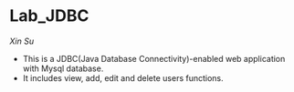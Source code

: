 # Lab_JDBC
 *Xin Su*

 - This is a JDBC(Java Database Connectivity)-enabled web application with Mysql database.
 - It includes view, add, edit and delete users functions.
